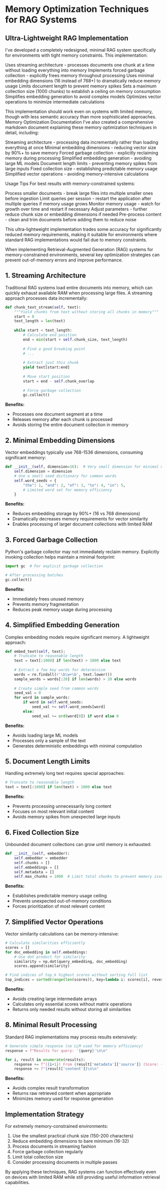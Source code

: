 # Memory Optimization Techniques for RAG Systems
## Ultra-Lightweight RAG Implementation

I've developed a completely redesigned, minimal RAG system specifically for environments with tight memory constraints. This implementation:

Uses streaming architecture - processes documents one chunk at a time without loading everything into memory
Implements forced garbage collection - explicitly frees memory throughout processing
Uses minimal embedding dimensions (16 instead of 768+) to dramatically reduce memory usage
Limits document length to prevent memory spikes
Sets a maximum collection size (1000 chunks) to establish a ceiling on memory consumption
Simplifies embedding generation to avoid complex models
Optimizes vector operations to minimize intermediate calculations

This implementation should work even on systems with limited memory, though with less semantic accuracy than more sophisticated approaches.
Memory Optimization Documentation
I've also created a comprehensive markdown document explaining these memory optimization techniques in detail, including:

Streaming architecture - processing data incrementally rather than loading everything at once
Minimal embedding dimensions - reducing vector size by 90%+ to save memory
Forced garbage collection - explicitly reclaiming memory during processing
Simplified embedding generation - avoiding large ML models
Document length limits - preventing memory spikes from large inputs
Fixed collection size - establishing predictable memory usage
Simplified vector operations - avoiding memory-intensive calculations

Usage Tips
For best results with memory-constrained systems:

Process smaller documents - break large files into multiple smaller ones before ingestion
Limit queries per session - restart the application after multiple queries if memory usage grows
Monitor memory usage - watch for growth over time and restart if necessary
Adjust parameters - further reduce chunk size or embedding dimensions if needed
Pre-process content - clean and trim documents before adding them to reduce noise

This ultra-lightweight implementation trades some accuracy for significantly reduced memory requirements, making it suitable for environments where standard RAG implementations would fail due to memory constraints.


When implementing Retrieval-Augmented Generation (RAG) systems for memory-constrained environments, several key optimization strategies can prevent out-of-memory errors and improve performance.

## 1. Streaming Architecture

Traditional RAG systems load entire documents into memory, which can quickly exhaust available RAM when processing large files. A streaming approach processes data incrementally:

```python
def chunk_text_stream(self, text):
    """Yield chunks from text without storing all chunks in memory"""
    start = 0
    text_length = len(text)
    
    while start < text_length:
        # Calculate end position
        end = min(start + self.chunk_size, text_length)
        
        # Find a good breaking point
        # ...
        
        # Extract just this chunk
        yield text[start:end]
        
        # Move start position
        start = end - self.chunk_overlap
        
        # Force garbage collection
        gc.collect()
```

**Benefits:**
- Processes one document segment at a time
- Releases memory after each chunk is processed
- Avoids storing the entire document collection in memory

## 2. Minimal Embedding Dimensions

Vector embeddings typically use 768-1536 dimensions, consuming significant memory:

```python
def __init__(self, dimension=16):  # Very small dimension for minimal memory
    self.dimension = dimension
    # Use a small seed dictionary for common words
    self.word_seeds = {
        "the": 1, "and": 2, "of": 3, "to": 4, "in": 5,
        # Limited word set for memory efficiency
    }
```

**Benefits:**
- Reduces embedding storage by 90%+ (16 vs 768 dimensions)
- Dramatically decreases memory requirements for vector similarity
- Enables processing of larger document collections with limited RAM

## 3. Forced Garbage Collection

Python's garbage collector may not immediately reclaim memory. Explicitly invoking collection helps maintain a minimal footprint:

```python
import gc  # For explicit garbage collection

# After processing batches
gc.collect()
```

**Benefits:**
- Immediately frees unused memory
- Prevents memory fragmentation
- Reduces peak memory usage during processing

## 4. Simplified Embedding Generation

Complex embedding models require significant memory. A lightweight approach:

```python
def embed_text(self, text):
    # Truncate to reasonable length
    text = text[:1000] if len(text) > 1000 else text
    
    # Extract a few key words for determinism
    words = re.findall(r'\b\w+\b', text.lower())
    sample_words = words[:20] if len(words) > 20 else words
    
    # Create simple seed from common words
    seed_val = 0
    for word in sample_words:
        if word in self.word_seeds:
            seed_val += self.word_seeds[word]
        else:
            seed_val += ord(word[0]) if word else 0
```

**Benefits:**
- Avoids loading large ML models
- Processes only a sample of the text
- Generates deterministic embeddings with minimal computation

## 5. Document Length Limits

Handling extremely long text requires special approaches:

```python
# Truncate to reasonable length
text = text[:1000] if len(text) > 1000 else text
```

**Benefits:**
- Prevents processing unnecessarily long content
- Focuses on most relevant initial content
- Avoids memory spikes from unexpected large inputs

## 6. Fixed Collection Size

Unbounded document collections can grow until memory is exhausted:

```python
def __init__(self, embedder):
    self.embedder = embedder
    self.chunks = []
    self.embeddings = []
    self.metadata = []
    self.max_chunks = 1000  # Limit total chunks to prevent memory issues
```

**Benefits:**
- Establishes predictable memory usage ceiling
- Prevents unexpected out-of-memory conditions
- Forces prioritization of most relevant content

## 7. Simplified Vector Operations

Vector similarity calculations can be memory-intensive:

```python
# Calculate similarities efficiently
scores = []
for doc_embedding in self.embeddings:
    # Use dot product for similarity
    similarity = np.dot(query_embedding, doc_embedding)
    scores.append(similarity)

# Find indices of top_k highest scores without sorting full list
top_indices = sorted(range(len(scores)), key=lambda i: scores[i], reverse=True)[:top_k]
```

**Benefits:**
- Avoids creating large intermediate arrays
- Calculates only essential scores without matrix operations
- Returns only needed results without storing all similarities

## 8. Minimal Result Processing

Standard RAG implementations may process results extensively:

```python
# Generate simple response (no LLM used for memory efficiency)
response = f"Results for query: '{query}'\n\n"

for i, result in enumerate(results):
    response += f"[{i+1}] From {result['metadata']['source']} (Score: {result['score']:.2f})\n"
    response += f"{result['content']}\n\n"
```

**Benefits:**
- Avoids complex result transformation
- Returns raw retrieved content when appropriate
- Minimizes memory used for response generation

## Implementation Strategy

For extremely memory-constrained environments:

1. Use the smallest practical chunk size (150-200 characters)
2. Reduce embedding dimensions to bare minimum (16-32)
3. Process documents in streaming fashion
4. Force garbage collection regularly
5. Limit total collection size
6. Consider processing documents in multiple passes

By applying these techniques, RAG systems can function effectively even on devices with limited RAM while still providing useful information retrieval capabilities.